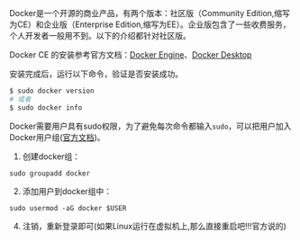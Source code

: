 Docker是一个开源的商业产品，有两个版本：社区版（Community Edition,缩写为CE）和企业版（Enterprise Edition,缩写为EE）。企业版包含了一些收费服务，个人开发者一般用不到。以下的介绍都针对社区版。

Docker CE 的安装参考官方文档：[Docker Engine](https://docs.docker.com/engine/install/)、[Docker Desktop](https://docs.docker.com/desktop/install/mac-install/)

安装完成后，运行以下命令，验证是否安装成功。

```bash
$ sudo docker version
# 或者 
$ sudo docker info
```

Docker需要用户具有sudo权限，为了避免每次命令都输入`sudo`，可以把用户加入Docker用户组([官方文档](https://docs.docker.com/engine/install/linux-postinstall/#manage-docker-as-a-non-root-user))。

1. 创建docker组：
```
sudo groupadd docker
```
2. 添加用户到docker组中：
```
sudo usermod -aG docker $USER
```
4. 注销，重新登录即可(如果Linux运行在虚拟机上,那么直接重启吧!!!官方说的)
